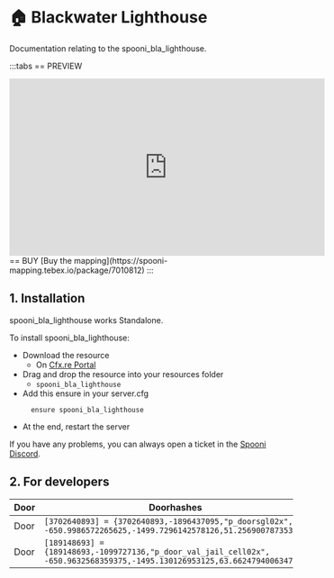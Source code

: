 # 🏠 Blackwater Lighthouse
Documentation relating to the spooni_bla_lighthouse.

:::tabs
== PREVIEW
<iframe width="560" height="315" src="https://www.youtube.com/embed/4BxqYRXu5w8?si=vxwZQARVvHhW91mO" frameborder="0" allow="accelerometer; autoplay; clipboard-write; encrypted-media; gyroscope; picture-in-picture; web-share" referrerpolicy="strict-origin-when-cross-origin" allowfullscreen></iframe>
== BUY
[Buy the mapping](https://spooni-mapping.tebex.io/package/7010812)
:::

## 1. Installation
spooni_bla_lighthouse works Standalone.  

To install spooni_bla_lighthouse:
- Download the resource
  - On [Cfx.re Portal](https://portal.cfx.re/)
- Drag and drop the resource into your resources folder
  - `spooni_bla_lighthouse`
- Add this ensure in your server.cfg
  ```
    ensure spooni_bla_lighthouse
  ```
- At the end, restart the server

If you have any problems, you can always open a ticket in the [Spooni Discord](https://discord.gg/spooni).

## 2. For developers

| Door                      | Doorhashes
|---------------------------|----------------------------------------------------------------------------------|
| Door                      | `[3702640893] = {3702640893,-1896437095,"p_doorsgl02x", -650.9986572265625,-1499.7296142578126,51.25690078735351}`
| Door                      | `[189148693] = {189148693,-1099727136,"p_door_val_jail_cell02x", -650.9632568359375,-1495.130126953125,63.66247940063476}`